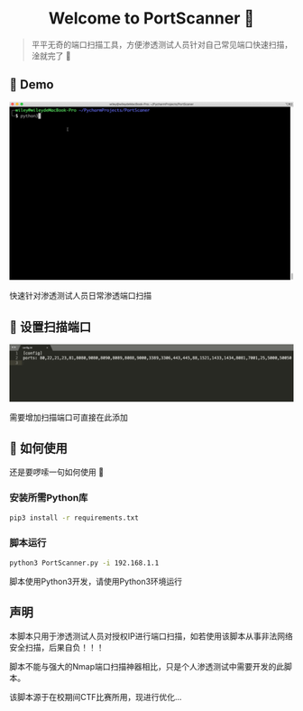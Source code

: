 <h1 align="center"> Welcome to PortScanner 🎉 </h1>

> 平平无奇的端口扫描工具，方便渗透测试人员针对自己常见端口快速扫描，淦就完了 🔨

## 📌 Demo

![](./demo.gif)

快速针对渗透测试人员日常渗透端口扫描

## 📌 设置扫描端口

![](./demo1.png)

需要增加扫描端口可直接在此添加

## 🚀 如何使用

还是要啰嗦一句如何使用 🎈

### 安装所需Python库

```bash
pip3 install -r requirements.txt
```

### 脚本运行


```bash
python3 PortScanner.py -i 192.168.1.1
```

脚本使用Python3开发，请使用Python3环境运行


## 声明

本脚本只用于渗透测试人员对授权IP进行端口扫描，如若使用该脚本从事非法网络安全扫描，后果自负！！！

脚本不能与强大的Nmap端口扫描神器相比，只是个人渗透测试中需要开发的此脚本。

该脚本源于在校期间CTF比赛所用，现进行优化...